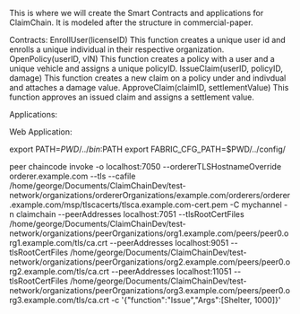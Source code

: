 This is where we will create the Smart Contracts and applications for ClaimChain. It is modeled after the structure in commercial-paper.

Contracts:
EnrollUser(licenseID)
This function creates a unique user id and enrolls a unique individual in their respective organization.
OpenPolicy(userID, vIN)
This function creates a policy with a user and a unique vehicle and assigns a unique policyID.
IssueClaim(userID, policyID, damage)
This function creates a new claim on a policy under and indivdual and attaches a damage value.
ApproveClaim(claimID, settlementValue)
This function approves an issued claim and assigns a settlement value.

Applications:

Web Application:

export PATH=${PWD}/../bin:$PATH
export FABRIC_CFG_PATH=$PWD/../config/

peer chaincode invoke -o localhost:7050 --ordererTLSHostnameOverride orderer.example.com --tls --cafile /home/george/Documents/ClaimChainDev/test-network/organizations/ordererOrganizations/example.com/orderers/orderer.example.com/msp/tlscacerts/tlsca.example.com-cert.pem -C mychannel -n claimchain --peerAddresses localhost:7051 --tlsRootCertFiles /home/george/Documents/ClaimChainDev/test-network/organizations/peerOrganizations/org1.example.com/peers/peer0.org1.example.com/tls/ca.crt --peerAddresses localhost:9051 --tlsRootCertFiles /home/george/Documents/ClaimChainDev/test-network/organizations/peerOrganizations/org2.example.com/peers/peer0.org2.example.com/tls/ca.crt --peerAddresses localhost:11051 --tlsRootCertFiles /home/george/Documents/ClaimChainDev/test-network/organizations/peerOrganizations/org3.example.com/peers/peer0.org3.example.com/tls/ca.crt -c '{"function":"Issue","Args":[Shelter, 1000]}'
